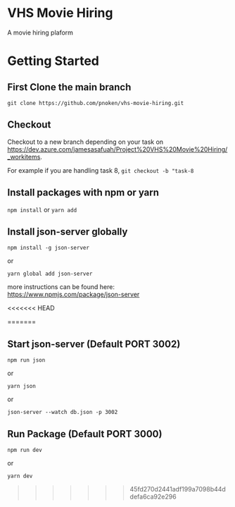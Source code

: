 # VHS Movie Hiring
A movie hiring plaform

# Getting Started

## First Clone the main branch
 ```git clone https://github.com/pnoken/vhs-movie-hiring.git```

 ## Checkout
Checkout to a new branch depending on your task on https://dev.azure.com/jamesasafuah/Project%20VHS%20Movie%20Hiring/_workitems. 

For example if you are handling task 8, 
```git checkout -b "task-8```

## Install packages with npm or yarn

```npm install```
or
```yarn add```

## Install json-server globally

```npm install -g json-server```

or 

```yarn global add json-server```

more instructions can be found here: https://www.npmjs.com/package/json-server

<<<<<<< HEAD



=======
## Start json-server (Default PORT 3002)

```npm run json```

or

```yarn json```

or 

```json-server --watch db.json -p 3002```

## Run Package (Default PORT 3000)

```npm run dev```

or

```yarn dev```
>>>>>>> 45fd270d2441adf199a7098b44ddefa6ca92e296
